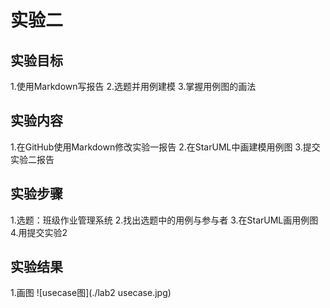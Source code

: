 # 实验二

## 实验目标

1.使用Markdown写报告
2.选题并用例建模
3.掌握用例图的画法


## 实验内容

1.在GitHub使用Markdown修改实验一报告
2.在StarUML中画建模用例图
3.提交实验二报告

## 实验步骤

1.选题：班级作业管理系统
2.找出选题中的用例与参与者
3.在StarUML画用例图
4.用提交实验2


## 实验结果

1.画图 
![usecase图](./lab2 usecase.jpg)
